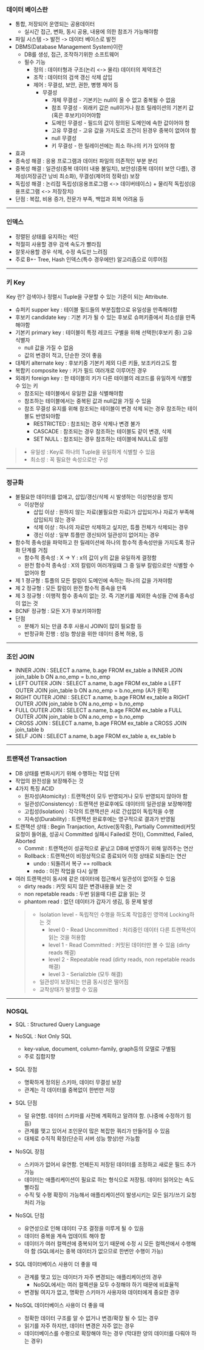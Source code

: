 ### 데이터 베이스란
* 통합, 저장되어 운영되는 공용데이터
  * 실시간 접근, 변화, 동시 공용, 내용에 의한 참조가 가능해야함
* 파일 시스템 -> 발전 -> 데이터 베이스로 발전
* DBMS(Database Management System)이란
  * DB를 생성, 접근, 조작하기위한 소프트웨어
  * 필수 기능
    * 정의 : 데이터형과 구조(논리 <-> 물리) 데이터의 제약조건
    * 조작 : 데이터의 검색 갱신 삭제 삽입
    * 제어 : 무결성, 보안, 권한, 병행 제어 등
      * 무결성
        * 개체 무결성 - 기본키는 null이 올 수 없고 중복될 수 없음
        * 참조 무결성 - 외래키 값은 null이거나 참조 릴레이션의 기본키 값(혹은 후보키)이어야함
        * 도메인 무결성 - 필드의 값이 정의된 도메인에 속한 값이어야 함
        * 고유 무결성 - 고유 값을 가지도로 조건이 된경우 중복이 없어야 함
        * null 무결성 
        * 키 무결성 - 한 릴레이션에는 최소 하나의 키가 있어야 함 
 * 효과
  * 종속성 해결 : 응용 프로그램과 데이터 파일의 의존적인 부분 분리
  * 중복성 해결 : 일관성(중복 데이터 내용 불일치), 보안성(중복 데이터 보안 다름), 경제성(저장공간 낭비 최소화), 무결성(제어의 정확성) 보장
  * 독립성 해결 : 논리접 독립성(응용프로그램 <-> 데이버테이스) + 물리적 독립성(응용프로그램 <-> 저장장치)
 * 단점 : 복잡, 비용 증가, 전문가 부족, 백업과 회복 어려움 등
----

### 인덱스
* 정렬된 상태를 유지하는 색인
* 적절히 사용할 경우 검색 속도가 빨라짐
* 잘못사용할 경우 삭제, 수정 속도만 느려짐
* 주로 B+- Tree, Hash 인덱스(특수 경우에만) 알고리즘으로 이루어짐
----

### 키 Key
Key 란? 검색이나 정렬시 Tuple을 구분할 수 있는 기준이 되는 Attribute.
* 슈퍼키 supper key : 테이블 필드들의 부분집합으로 유일성을 만족해야함
* 후보키 candidate key : 기본 키가 될 수 있는 후보로 슈퍼키중에서 최소성을 만족해야함
* 기본키 primary key : 테이블이 특정 레코드 구별을 위해 선택한(후보키 중) 고유 식별자 
  - null 값을 가질 수 없음
  - 값의 변경이 적고, 단순한 것이 좋음
* 대체키 alternate key : 후보키중 기본키 제외 다른 키들, 보조키라고도 함
* 복합키 composite key : 키가 필드 여러개로 이루어진 경우
* 외래키 foreign key : 한 테이블의 키가 다른 테이블의 레코드를 유일하게 식별할 수 있는 키
  * 참조되는 테이블에서 유일한 값을 식별해야함
  * 참조하는 테이블에서는 중복된 값과 null값을 가질 수 있음
  * 참조 무결성 유지를 위해 참조되는 테이블이 변경 삭제 되는 경우 참조하는 테이블도 반영되야함
    * RESTRICTED : 참조되는 경우 삭제나 변경 불가
    * CASCADE : 참조되는 경우 참조하는 테이블도 같이 변경, 삭제
    * SET NULL : 참조되는 경우 참조하는 테이블에 NULL로 설정

> * 유일성 : Key로 하나의 Tuple을 유일하게 식별할 수 있음
> * 최소성 : 꼭 필요한 속성으로만 구성
----

### 정규화
* 불필요한 데이터를 없애고, 삽입/갱신/삭제 시 발생하는 이상현상을 방지
  * 이상현상
     * 삽입 이상 : 원하지 않는 자료(불필요한 자료)가 삽입되거나 자료가 부족해 삽입되지 않는 경우
     * 삭제 이상 : 하나의 자료만 삭제하고 싶지만, 튜플 전체가 삭제되는 경우
     * 갱신 이상 : 일부 튜플만 갱신되어 일관성이 없어지는 경우
* 함수적 종속성을 파악하고 한 릴레이션에 하나의 함수적 종속성만을 가지도록 정규화 단계를 거침
  * 함수적 종속성 : X -> Y : x의 값이 y의 값을 유일하게 결정함
  * 완전 함수적 종속성 : X의 칼럼이 여러개일떄 그 중 일부 칼럼으로만 식별할 수 없어야 함
* 제 1 졍규형 : 튜플의 모든 칼럼이 도메인에 속하는 하나의 값을 가져야함
* 제 2 정규형 : 모든 칼럼이 완전 함수적 종속을 만족
* 제 3 정규형 : 이행적 함수 종속이 없는 것. 즉 기본키를 제외한 속성들 간에 종속성이 없는 것
* BCNF 정규형 : 모든 X가 후보키여야함 
* 단점
  * 분해가 되는 만큼 추후 사용시 JOIN이 많이 필요함 등
  * 반정규화 진행 : 성능 향상을 위한 데이터 중복 허용, 등
  
 ----
 ### 조인 JOIN
 * INNER JOIN : SELECT a.name, b.age FROM ex_table a INNER JOIN join_table b ON a.no_emp = b.no_emp
 * LEFT OUTER JOIN : SELECT a.name, b.age FROM ex_table a LEFT OUTER JOIN join_table b ON a.no_emp = b.no_emp (A가 왼쪽)
 * RIGHT OUTER JOINI : SELECT a.name, b.age FROM ex_table a RIGHT OUTER JOIN join_table b ON a.no_emp = b.no_emp
 * FULL OUTER JOIN : SELECT a.name, b.age FROM ex_table a FULL OUTER JOIN join_table b ON a.no_emp = b.no_emp
 * CROSS JOIN : SELECT a.name, b.age FROM ex_table a CROSS JOIN join_table b
 * SELF JOIN : SELECT a.name, b.age FROM ex_table a, ex_table b
 
 ----
 ### 트랜잭션 Transaction
 * DB 상태를 변화시키기 위해 수행하는 작업 단위
 * 작업의 완전성을 보장해주는 것
  * 4가지 특징 ACID
    * 원자성(Atomicity) : 트랜잭션이 모두 반영되거나 모두 반영되지 않아야 함
    * 일관성(Consistency) : 트랜잭션 완료후에도 데이터의 일관성을 보장해야함
    * 고립성(Isolation) : 각각의 트랜잭션은 서로 간섭없이 독립적을 수행
    * 지속성(Durability) : 트랜잭션 완료후에는 영구적으로 결과가 반영됨
* 트랜잭션 상태 : Begin Tranjaction, Active(동작중), Partially Committed(커밋 요청이 들어옴, 성공시 Committed 실패시 Failed로 전이), Committed, Failed, Aborted
  * Commit : 트랜잭션이 성공적으로 끝났고 DB에 반영하기 위해 알려주는 연산
  * Rollback : 트랜잭션이 비정상적으로 종료되어 이정 상태로 되돌리는 연산
    * undo : 되돌려서 복구 == rollback
    * redo : 이전 작업을 다시 실행
* 여러 트랜잭션이 동시에 같은 데이터에 접근해서 일관성이 없어질 수 있음
  * dirty reads : 커밋 되지 않은 변경내용을 보는 것
  * non repetable reads : 두번 읽을때 다른 값을 읽는 것
  * phantom read : 없던 데이터가 갑자기 생김, 등 문제 발생
  > * Isolation level - 독립적인 수행을 하도록 작업중인 영역에 Locking하는 것
  >   * level 0 - Read Uncommitted : 처리중인 데이터 다른 트랜잭션이 읽는 것을 허용함
  >   * level 1 - Read Committed : 커밋된 데이터만 볼 수 있음 (dirty reads 해결)
  >   * level 2 - Repeatable read (dirty reads, non repetable reads 해결)
  >   * level 3 - Serializble (모두 해결)
  >  * 일관성이 보장되는 만큼 동시성은 떨어짐
  >  * 교착상태가 발생할 수 있음
----
### NOSQL
* SQL : Structured Query Language
* NoSQL : Not Only SQL
  * key-value, document, column-family, graph등의 모델로 구별됨
  * 주로 집합지향

* SQL 장점
  * 명확하게 정의된 스키마, 데이터 무결성 보장
  * 관계는 각 데이터를 중복없이 한번만 저장
* SQL 단점
  * 덜 유연함. 데이터 스키마를 사전에 계획하고 알려야 함. (나중에 수정하기 힘듬)
  * 관계를 맺고 있어서 조인문이 많은 복잡한 쿼리가 만들어질 수 있음
  * 대체로 수직적 확장(단순히 서버 성능 향상)만 가능함

* NoSQL 장점
  * 스키마가 없어서 유연함. 언제든지 저장된 데이터를 조정하고 새로운 필드 추가 가능
  * 데이터는 애플리케이션이 필요로 하는 형식으로 저장됨. 데이터 읽어오는 속도 빨라짐
  * 수직 및 수평 확장이 가능해서 애플리케이션이 발생시키는 모든 읽기/쓰기 요청 처리 가능
* NoSQL 단점
  * 유연성으로 인해 데이터 구조 결정을 미루게 될 수 있음
  * 데이터 중복을 계속 업데이트 해야 함
  * 데이터가 여러 컬렉션에 중복되어 있기 때문에 수정 시 모든 컬렉션에서 수행해야 함 (SQL에서는 중복 데이터가 없으므로 한번만 수행이 가능)

* SQL 데이터베이스 사용이 더 좋을 때
  * 관계를 맺고 있는 데이터가 자주 변경되는 애플리케이션의 경우
    * NoSQL에서는 여러 컬렉션을 모두 수정해야 하기 때문에 비효율적
  * 변경될 여지가 없고, 명확한 스키마가 사용자와 데이터에게 중요한 경우

* NoSQL 데이터베이스 사용이 더 좋을 때
  * 정확한 데이터 구조를 알 수 없거나 변경/확장 될 수 있는 경우
  * 읽기를 자주 하지만, 데이터 변경은 자주 없는 경우
  * 데이터베이스를 수평으로 확장해야 하는 경우 (막대한 양의 데이터를 다뤄야 하는 경우)
